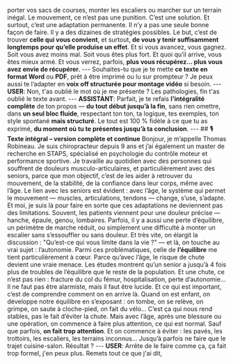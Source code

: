 porter vos sacs de courses, monter les escaliers ou marcher sur un terrain inégal. Le mouvement, ce n’est pas une punition. C’est une solution. Et surtout, c’est une adaptation permanente. Il n’y a pas une seule bonne façon de faire. Il y a des dizaines de stratégies possibles. Le but, c’est de trouver **celle qui vous convient**, et surtout, **de vous y tenir suffisamment longtemps pour qu’elle produise un effet**. Et si vous avancez, vous gagnez. Soit vous avez moins mal. Soit vous êtes plus fort. Et quoi qu’il arrive, vous êtes mieux armé. Et vous verrez, parfois, **plus vous récupérez… plus vous avez envie de récupérer.** --- Souhaites-tu que je te mette **ce texte en format Word** ou **PDF**, prêt à être imprimé ou lu sur prompteur ? Je peux aussi te l’adapter en **voix off structurée pour montage vidéo** si besoin. --- **USER**: Non, t'as oublié le mot où je me présente ? Les pathologies, fin t'as oublié le texte avant. --- **ASSISTANT**: Parfait, je te refais **l'intégralité complète** de ton propos — **du tout début jusqu’à la fin**, sans rien omettre, dans **un seul bloc fluide**, respectant ton ton, ta logique, tes exemples, ton style spontané **mais structuré**. Le tout est 100 % fidèle à ce que tu as exprimé, **du moment où tu te présentes jusqu’à ta conclusion**. --- ## 🎙️ **Texte intégral – version complète et continue** Bonjour, je m’appelle Thomas Robineau. Je suis chiropracteur depuis 9 ans et j’ai également un master de recherche en STAPS, spécialisé en psychologie du contrôle moteur et performance sportive. Je travaille au quotidien avec des personnes qui souffrent de douleurs musculo-articulaires, et particulièrement avec des seniors, parce que mon objectif, c’est de les aider à retrouver du mouvement, de la stabilité, de la confiance dans leur corps, même avec l’âge. Le lien avec les seniors est évident : avec l’âge, le système qui permet le mouvement — muscles, articulations, tendons — change, s’use, s’adapte. Et moi, je suis là pour faire en sorte que ces adaptations ne deviennent pas des limitations. Souvent, les patients viennent pour une douleur précise — hanche, épaule, genou, lombaires. Parfois, il y a aussi une perte d’équilibre, un périmètre de marche réduit, ou simplement une difficulté à monter un escalier sans s’essouffler ou sans douleur. Et très vite, on élargit la discussion : "Qu’est-ce qui vous limite dans la vie ?" — et là, on touche au vrai sujet : l’autonomie. Parmi ces problématiques, celle de **l’équilibre** me tient particulièrement à cœur. Parce qu’avec l’âge, le risque de chute devient une vraie menace. Les études montrent qu’un senior a jusqu’à 4 fois plus de troubles de l’équilibre que le reste de la population. Et une chute, ce n’est pas rien : fracture du col du fémur, hospitalisation, perte d’autonomie… Il ne faut pas être alarmiste, mais il faut être lucide. Et ce qui est important, c’est de comprendre comment on en arrive là. Quand on est enfant, on développe notre équilibre en s’exposant : on tombe, on se relève, on grimpe, on saute à cloche-pied, on fait du vélo… C’est ça qui nous rend stables, pas le fait d’éviter la chute. Mais avec l’âge, après une blessure ou une opération, on commence à faire plus attention, ce qui est normal. Sauf que parfois, **on fait trop attention**. Et on commence à éviter : les pavés, les trottoirs, les escaliers, les terrains inconnus… Jusqu’à parfois ne faire que le trajet cuisine-salon. Résultat ? --- **USER**: Arrête de le faire comme ça, ça fait trop formel, j'en peux plus. Remets tout ce que j'ai dit,